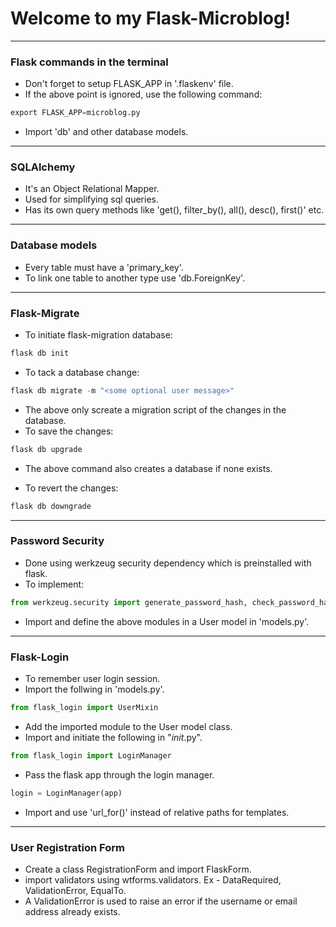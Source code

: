# Welcome to my Flask-Microblog!

---

### Flask commands in the terminal

- Don't forget to setup FLASK_APP in '.flaskenv' file.
- If the above point is ignored, use the following command:

```python
export FLASK_APP=microblog.py
```

- Import 'db' and other database models.

---

### SQLAlchemy

- It's an Object Relational Mapper.
- Used for simplifying sql queries.
- Has its own query methods like 'get(), filter_by(), all(), desc(), first()' etc.

---

### Database models

- Every table must have a 'primary_key'.
- To link one table to another type use 'db.ForeignKey'.

---

### Flask-Migrate

- To initiate flask-migration database:

```python
flask db init
```

- To tack a database change:

```python
flask db migrate -m "<some optional user message>"
```

- The above only screate a migration script of the changes in the database.
- To save the changes:

```python
flask db upgrade
```

- The above command also creates a database if none exists.

- To revert the changes:

```python
flask db downgrade
```

---

### Password Security

- Done using werkzeug security dependency which is preinstalled with flask.
- To implement:

```python
from werkzeug.security import generate_password_hash, check_password_hash
```

- Import and define the above modules in a User model in 'models.py'.

---

### Flask-Login

- To remember user login session.
- Import the follwing in 'models.py'.

```python
from flask_login import UserMixin
```

- Add the imported module to the User model class.
- Import and initiate the following in "_init_.py".

```python
from flask_login import LoginManager
```

- Pass the flask app through the login manager.

```python
login = LoginManager(app)
```

- Import and use 'url_for()' instead of relative paths for templates.

---

### User Registration Form

- Create a class RegistrationForm and import FlaskForm.
- import validators using wtforms.validators. Ex - DataRequired, ValidationError, EqualTo.
- A ValidationError is used to raise an error if the username or email address already exists.
